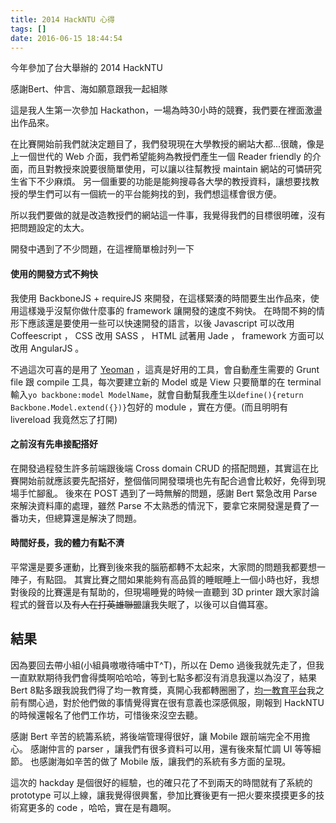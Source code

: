 ```yaml
---
title: 2014 HackNTU 心得
tags: []
date: 2016-06-15 18:44:54
---
```


今年參加了台大舉辦的 2014 HackNTU

感謝Bert、仲言、海如願意跟我一起組隊

這是我人生第一次參加 Hackathon，一場為時30小時的競賽，我們要在裡面激盪出作品來。

在比賽開始前我們就決定題目了，我們發現現在大學教授的網站大都...很醜，像是上一個世代的 Web 介面，我們希望能夠為教授們產生一個 Reader friendly 的介面，而且對教授來說要很簡單使用，可以讓以往幫教授 maintain 網站的可憐研究生省下不少麻煩。 另一個重要的功能是能夠搜尋各大學的教授資料，讓想要找教授的學生們可以有一個統一的平台能夠找的到，我們想這樣會很方便。

所以我們要做的就是改造教授們的網站這一件事，我覺得我們的目標很明確，沒有把問題設定的太大。

開發中遇到了不少問題，在這裡簡單檢討列一下

#### 使用的開發方式不夠快

我使用 BackboneJS + requireJS 來開發，在這樣緊湊的時間要生出作品來，使用這樣幾乎沒幫你做什麼事的 framework 讓開發的速度不夠快。 在時間不夠的情形下應該還是要使用一些可以快速開發的語言，以後 Javascript 可以改用 Coffeescript ， CSS 改用 SASS ， HTML 試著用 Jade ， framework 方面可以改用 AngularJS 。

不過這次可喜的是用了 [Yeoman](http://yeoman.io/) ，這真是好用的工具，會自動產生需要的 Grunt file 跟 compile 工具，每次要建立新的 Model 或是 View 只要簡單的在 terminal 輸入`yo backbone:model ModelName`，就會自動幫我產生以`define(){return Backbone.Model.extend({})}`包好的 module ，實在方便。(而且明明有 livereload 我竟然忘了打開)

#### 之前沒有先串接配搭好

在開發過程發生許多前端跟後端 Cross domain CRUD 的搭配問題，其實這在比賽開始前就應該要先配搭好，整個偕同開發環境也先有配合過會比較好，免得到現場手忙腳亂。 後來在 POST 遇到了一時無解的問題，感謝 Bert 緊急改用 Parse 來解決資料庫的處理，雖然 Parse 不太熟悉的情況下，要拿它來開發還是費了一番功夫，但總算還是解決了問題。

<!--more-->

#### 時間好長，我的體力有點不濟

平常還是要多運動，比賽到後來我的腦筋都轉不太起來，大家問的問題我都要想一陣子，有點囧。 其實比賽之間如果能夠有高品質的睡眠睡上一個小時也好，我想對後段的比賽還是有幫助的，但現場睡覺的時候一直聽到 3D printer 跟大家討論程式的聲音以及<del>有人在打英雄聯盟</del>讓我失眠了，以後可以自備耳塞。

## 結果

因為要回去帶小組(小組員嗷嗷待哺中T^T)，所以在 Demo 過後我就先走了，但我一直默默期待我們會得獎啊哈哈哈，等到七點多都沒有消息我還以為沒了，結果 Bert 8點多跟我說我們得了均一教育獎，真開心我都轉圈圈了，[均一教育平台](http://www.junyiacademy.org/)我之前有關心過，對於他們做的事情覺得實在很有意義也深感佩服，剛報到 HackNTU 的時候還報名了他們工作坊，可惜後來沒空去聽。

感謝 Bert 辛苦的統籌系統，將後端管理得很好，讓 Mobile 跟前端完全不用擔心。 感謝仲言的 parser ，讓我們有很多資料可以用，還有後來幫忙調 UI 等等細節。 也感謝海如辛苦的做了 Mobile 版，讓我們的系統有多方面的呈現。

這次的 hackday 是個很好的經驗，也的確只花了不到兩天的時間就有了系統的 prototype 可以上線，讓我覺得很興奮，參加比賽後更有一把火要來摸摸更多的技術寫更多的 code ，哈哈，實在是有趣啊。